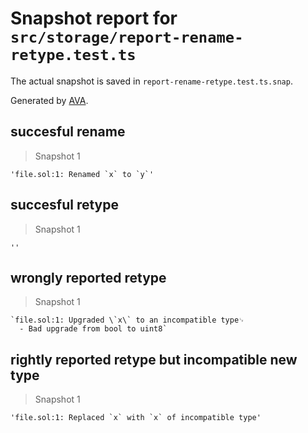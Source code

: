 # Snapshot report for `src/storage/report-rename-retype.test.ts`

The actual snapshot is saved in `report-rename-retype.test.ts.snap`.

Generated by [AVA](https://avajs.dev).

## succesful rename

> Snapshot 1

    'file.sol:1: Renamed `x` to `y`'

## succesful retype

> Snapshot 1

    ''

## wrongly reported retype

> Snapshot 1

    `file.sol:1: Upgraded \`x\` to an incompatible type␊
      - Bad upgrade from bool to uint8`

## rightly reported retype but incompatible new type

> Snapshot 1

    'file.sol:1: Replaced `x` with `x` of incompatible type'
